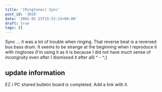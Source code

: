 ```yaml
---
title: '[Ringtones] Sync'
post_id: '3028'
date: '2002-01-23T15:53:15+09:00'
draft: true
tags: []
---
```


Sync ... it was a lot of trouble when ringing. That reverse beat is a reversed bus bass drum. It seems to be strange at the beginning when I reproduce it with ringtones (I'm using it as it is because I did not have much sense of incongruity even after I dismissed it after all) ^ - ^;)

## update information

EZ / PC shared bulletin board is completed. Add a link with it.
